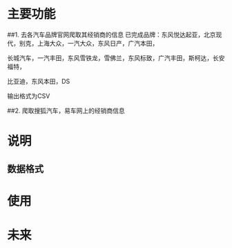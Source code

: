 # 主要功能
##1. 去各汽车品牌官网爬取其经销商的信息
已完成品牌：东风悦达起亚，北京现代，别克，上海大众，一汽大众，东风日产，广汽本田，

长城汽车，一汽丰田，东风雪铁龙，雪佛兰，东风标致，广汽丰田，斯柯达，长安福特，

比亚迪，东风本田，DS

输出格式为CSV


##2. 爬取搜狐汽车，易车网上的经销商信息



# 说明
## 数据格式
 
# 使用

# 未来